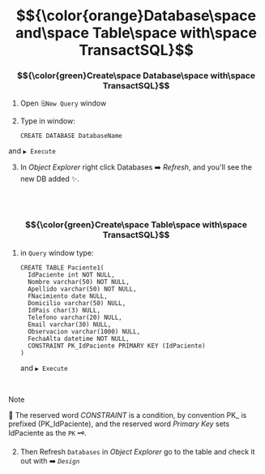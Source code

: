 # $${\color{orange}Database\space and\space Table\space with\space TransactSQL}$$

### $${\color{green}Create\space Database\space with\space TransactSQL}$$

1. Open `🗒️New Query` window

2. Type in window:

       CREATE DATABASE DatabaseName
and `▶ Execute`

3. In *Object Explorer* right click Databases ➡️ *Refresh*, and you'll see the new DB added ✨.

<br><br>

### $${\color{green}Create\space Table\space with\space TransactSQL}$$

1.  in `Query` window type:

        CREATE TABLE Paciente1(
          IdPaciente int NOT NULL,
          Nombre varchar(50) NOT NULL,
          Apellido varchar(50) NOT NULL,
          FNacimiento date NULL,
          Domicilio varchar(50) NULL,
          IdPais char(3) NULL,
          Telefono varchar(20) NULL,
          Email varchar(30) NULL,
          Observacion varchar(1000) NULL,
          FechaAlta datetime NOT NULL,
          CONSTRAINT PK_IdPaciente PRIMARY KEY (IdPaciente)
        )
    and `▶ Execute`

<br>

> [!NOTE]
> 📝
> The reserved word *CONSTRAINT* is a condition, by convention PK_ is prefixed (PK_IdPaciente), and the reserved word *Primary Key* sets IdPaciente as the `PK` 🗝️.

2. Then Refresh `Databases` in *Object Explorer* go to the table and check it out with ➡️ *`Design`*